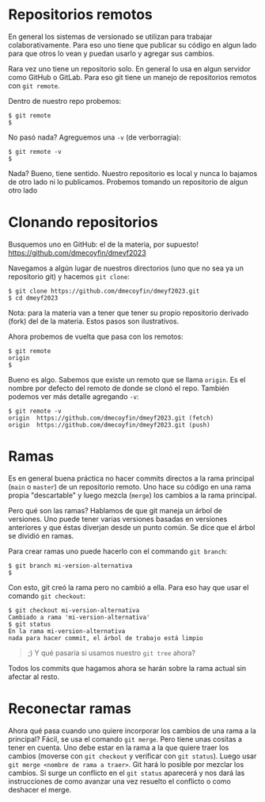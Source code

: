 # Repositorios remotos

En general los sistemas de versionado se utilizan para trabajar
colaborativamente. Para eso uno tiene que publicar su código en algun lado
para que otros lo vean y puedan usarlo y agregar sus cambios.

Rara vez uno tiene un repositorio solo. En general lo usa en algun servidor
como GitHub o GitLab. Para eso git tiene un manejo de repositorios remotos con
`git remote`.

Dentro de nuestro repo probemos:

```shell
$ git remote
$
```

No pasó nada? Agreguemos una `-v` (de verborragia):
```shell
$ git remote -v
$
```

Nada? Bueno, tiene sentido. Nuestro repositorio es local y nunca lo bajamos de
otro lado ni lo publicamos. Probemos tomando un repositorio de algun otro lado

# Clonando repositorios

Busquemos uno en GitHub: el de la materia, por supuesto! https://github.com/dmecoyfin/dmeyf2023

Navegamos a algún lugar de nuestros directorios (uno que no sea ya un
repositorio git) y hacemos `git clone`:
```shell
$ git clone https://github.com/dmecoyfin/dmeyf2023.git
$ cd dmeyf2023
```

Nota: para la materia van a tener que tener su propio repositorio derivado
(fork) del de la materia. Estos pasos son ilustrativos.

Ahora probemos de vuelta que pasa con los remotos:

```shell
$ git remote
origin
$
```

Bueno es algo. Sabemos que existe un remoto que se llama `origin`. Es el
nombre por defecto del remoto de donde se clonó el repo. También podemos ver
más detalle agregando `-v`:

```shell
$ git remote -v
origin  https://github.com/dmecoyfin/dmeyf2023.git (fetch)
origin  https://github.com/dmecoyfin/dmeyf2023.git (push)
```

# Ramas

Es en general buena práctica no hacer commits directos a la rama principal
(`main` o `master`) de un repositorio remoto. Uno hace su código en una rama
propia "descartable" y luego mezcla (`merge`) los cambios a la rama principal.

Pero qué son las ramas? Hablamos de que git maneja un árbol de versiones. Uno
puede tener varias versiones basadas en versiones anteriores y que éstas
diverjan desde un punto común. Se dice que el árbol se dividió en ramas.

Para crear ramas uno puede hacerlo con el commando `git branch`:

```shell
$ git branch mi-version-alternativa
$
```

Con esto, git creó la rama pero no cambió a ella. Para eso hay que usar el
comando `git checkout`:

```shell
$ git checkout mi-version-alternativa
Cambiado a rama 'mi-version-alternativa'
$ git status
En la rama mi-version-alternativa
nada para hacer commit, el árbol de trabajo está limpio
```

> ;) Y qué pasaría si usamos nuestro `git tree` ahora?

Todos los commits que hagamos ahora se harán sobre la rama actual sin afectar
al resto.

# Reconectar ramas

Ahora qué pasa cuando uno quiere incorporar los cambios de una rama a la
principal? Fácil, se usa el comando `git merge`. Pero tiene unas cositas
a tener en cuenta. Uno debe estar en la rama a la que quiere traer los cambios
(moverse con `git checkout` y verificar con `git status`). Luego usar
`git merge <nombre de rama a traer>`. Git hará lo posible por mezclar los
cambios. Si surge un conflicto en el `git status` aparecerá y nos dará las
instrucciones de como avanzar una vez resuelto el conflicto o como deshacer el
merge.
